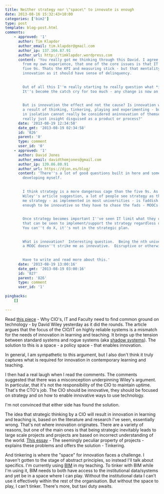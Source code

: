 ```yaml
---
title: Neither strategy nor \"space\" to innovate is enough
date: 2013-08-16 15:32:43+10:00
categories: ['bim2']
type: post
template: blog-post.html
comments:
    - approved: '1'
      author: Tim Klapdor
      author_email: tim.klapdor@gmail.com
      author_ip: 137.166.87.91
      author_url: http://timklapdor.wordpress.com
      content: 'You really got me thinking through this David. I agree with Wiley, and
        from my own experience, that one of the core issues is that IT has become the
        five 9s. Thats the KPI and measuring stick - but that mentality is at odds with
        innovation as it should have sense of delinquency.
    
    
        Out of all this I''m really starting to really question what *is* innovation.
        It''s become the catch cry for too much - any change is now an innovation it seems.
    
    
        But is innovation the effect and not the cause? Is innovation what happens as
        a result of thinking, tinkering, playing and experimenting - but those things
        in isolation cannot really be considered aninnovation of themselves? Is innovation
        really just insight disguised as a product or process?'
      date: '2013-08-19 12:34:58'
      date_gmt: '2013-08-19 02:34:58'
      id: '826'
      parent: '0'
      type: comment
      user_id: '0'
    - approved: '1'
      author: David Jones
      author_email: davidthomjones@gmail.com
      author_ip: 139.86.80.91
      author_url: https://djon.es/blog/
      content: 'There''s a lot of good questions built in here and some that I''m still
        developing myself.
    
    
        I think strategy is a more dangerous cage than the five 9s. As the comments on
        Wiley''s article suggestion, a lot of people see strategy as the source of innovation.  For
        me strategy - as implemented in most universities - is faddish.  They don''t know
        enough to be innovative so they have to chase the fads - MOOCs etc.
    
    
        Once strategy becomes important I''ve seen IT limit what they do to something
        that can be seen to implement/support the strategy regardless of the reality.
        You can''t do X, it''s not in the strategic plan.
    
    
        What is innovation?  Interesting question.  Being the nth university to implement
        a MOOC doesn''t strike me as innovative.  Disruptive or otherwise.
    
    
        Have to write and read more about this.'
      date: '2013-08-19 13:00:16'
      date_gmt: '2013-08-19 03:00:16'
      id: '827'
      parent: '826'
      type: comment
      user_id: '1'
    
pingbacks:
    []
    
---
```

Read [this piece](http://www.edtechmagazine.com/higher/article/2013/08/why-cios-it-and-faculty-need-find-common-ground-technology) - Why CIO's, IT and Faculty need to find common ground on technology - by David Wiley yesterday as it did the rounds. The article argues that the focus of the CIO/IT on highly reliable systems is a mismatch for the needs of innovation in learning and teaching. It brings up the tension between standard systems and rogue systems (aka [shadow systems](/blog2/publications/the-rise-and-fall-of-a-shadow-system-lessons-for-enterprise-system-implementation/)). The solution to this is a space - a policy space - that enables innovation.

In general, I am sympathetic to this argument, but I also don't think it truly captures what is required for innovation in contemporary learning and teaching.

I then had a real laugh when I read the comments. The comments suggested that there was a misconception underpinning Wiley's argument. In particular, that it's not the responsibility of the CIO to maintain uptime. That's the CTO's job. The CIO should be innovative, they should be focused on strategy and on how to enable innovative ways to use technology.

I'm not convinced that either side has found the solution.

The idea that strategic thinking by a CIO will result in innovation in learning and teaching is, based on the literature and research I've seen, essentially wrong. That's not where innovation originates. There are a variety of reasons, but one of the main ones is that being strategic inevitably leads to large scale projects and projects are based on incorrect understanding of the world. [This essay](http://www.vergilden.com/essays/2013/5/31/the-seemingly-peculiar-property-of-projects.html) - The seemingly peculiar property of projects - explains these problems and offers the solution - Tinkering.

And tinkering is where the "space" for innovation faces a challenge. I haven't gotten to the stage of abstract principles, so instead I'll talk about specifics. I'm currently using [BIM](/blog2/research/bam-blog-aggregation-management/) in my teaching. To tinker with BIM while I'm using it, BIM needs to both have access to the institutional data/systems and yet be in a space where I can play. Without the institutional data I can't use it effectively within the rest of the organisation. But without the space to play, I can't tinker. There's more, but taxi duty awaits.